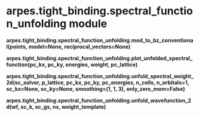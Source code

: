 arpes.tight\_binding.spectral\_function\_unfolding module
=========================================================

**arpes.tight\_binding.spectral\_function\_unfolding.mod\_to\_bz\_conventional(points,
model=None, reciprocal\_vectors=None)**

**arpes.tight\_binding.spectral\_function\_unfolding.plot\_unfolded\_spectral\_function(pc\_kx,
pc\_ky, energies, weight, pc\_lattice)**

**arpes.tight\_binding.spectral\_function\_unfolding.unfold\_spectral\_weight\_2d(sc\_solver,
p\_lattice, pc\_kx, pc\_ky, pc\_energies, n\_cells, n\_orbitals=1,
sc\_kx=None, sc\_ky=None, smoothing=(1, 1, 3), only\_zero\_mom=False)**

**arpes.tight\_binding.spectral\_function\_unfolding.unfold\_wavefunction\_2d(wf,
sc\_k, sc\_gs, ns, weight\_template)**
